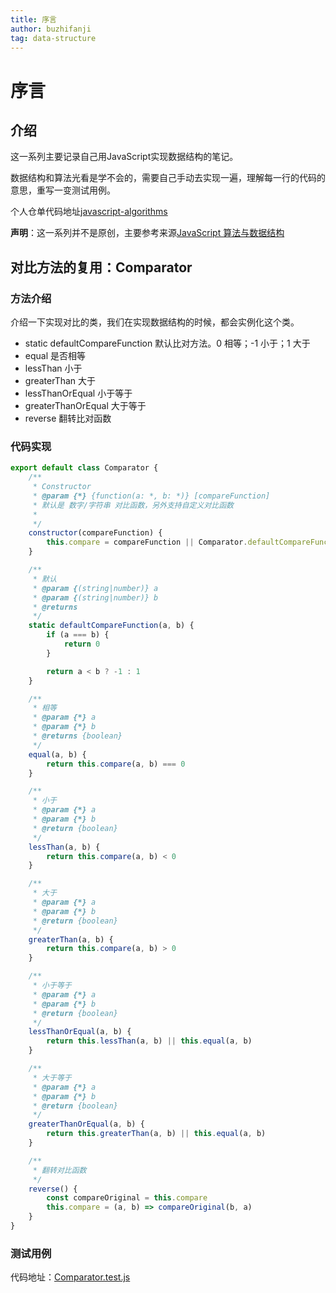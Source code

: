 ```yaml
---
title: 序言
author: buzhifanji
tag: data-structure
---
```


# 序言

## 介绍
这一系列主要记录自己用JavaScript实现数据结构的笔记。

数据结构和算法光看是学不会的，需要自己手动去实现一遍，理解每一行的代码的意思，重写一变测试用例。

个人仓单代码地址[javascript-algorithms](https://github.com/Buzhifanji/CS-Notes/tree/main/code/javascript-algorithms)

**声明**：这一系列并不是原创，主要参考来源[JavaScript 算法与数据结构](https://github.com/trekhleb/javascript-algorithms/blob/master/README.zh-CN.md)

## 对比方法的复用：Comparator

### 方法介绍

介绍一下实现对比的类，我们在实现数据结构的时候，都会实例化这个类。

- static defaultCompareFunction 默认比对方法。0 相等；-1 小于；1 大于
- equal 是否相等
- lessThan 小于
- greaterThan 大于
- lessThanOrEqual 小于等于
- greaterThanOrEqual 大于等于
- reverse 翻转比对函数

### 代码实现

```js
export default class Comparator {
    /**
     * Constructor
     * @param {*} {function(a: *, b: *)} [compareFunction]
     * 默认是 数字/字符串 对比函数，另外支持自定义对比函数
     *
     */
    constructor(compareFunction) {
        this.compare = compareFunction || Comparator.defaultCompareFunction
    }

    /**
     * 默认
     * @param {(string|number)} a
     * @param {(string|number)} b
     * @returns
     */
    static defaultCompareFunction(a, b) {
        if (a === b) {
            return 0
        }

        return a < b ? -1 : 1
    }

    /**
     * 相等
     * @param {*} a
     * @param {*} b
     * @returns {boolean}
     */
    equal(a, b) {
        return this.compare(a, b) === 0
    }

    /**
     * 小于
     * @param {*} a
     * @param {*} b
     * @return {boolean}
     */
    lessThan(a, b) {
        return this.compare(a, b) < 0
    }

    /**
     * 大于
     * @param {*} a
     * @param {*} b
     * @return {boolean}
     */
    greaterThan(a, b) {
        return this.compare(a, b) > 0
    }

    /**
     * 小于等于
     * @param {*} a
     * @param {*} b
     * @return {boolean}
     */
    lessThanOrEqual(a, b) {
        return this.lessThan(a, b) || this.equal(a, b)
    }

    /**
     * 大于等于
     * @param {*} a
     * @param {*} b
     * @return {boolean}
     */
    greaterThanOrEqual(a, b) {
        return this.greaterThan(a, b) || this.equal(a, b)
    }

    /**
     * 翻转对比函数
     */
    reverse() {
        const compareOriginal = this.compare
        this.compare = (a, b) => compareOriginal(b, a)
    }
}
```

### 测试用例
代码地址：[Comparator.test.js](https://github.com/Buzhifanji/CS-Notes/blob/main/code/javascript-algorithms/src/utils/comparator/test/Comparator.test.js)